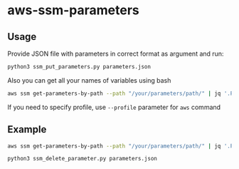 # aws-ssm-parameters

## Usage
Provide JSON file with parameters in correct format as argument and run:
```python
python3 ssm_put_parameters.py parameters.json
```
Also you can get all your names of variables using bash
```bash
aws ssm get-parameters-by-path --path "/your/parameters/path/" | jq '.Parameters | [.[] | {name: .Name, value:.Value, type:.Type}]'
```
If you need to specify profile, use `--profile` parameter for `aws` command

## Example
```bash
aws ssm get-parameters-by-path --path "/your/parameters/path/" | jq '.Parameters | [.[] | {name: .Name, value:.Value, type:.Type}]' > parameters.json
```
```bash
python3 ssm_delete_parameter.py parameters.json
```

